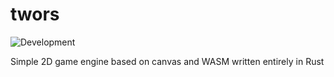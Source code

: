 # twors

![Development](https://img.shields.io/badge/maintenance%20status-actively%20developed-brightgreen)

Simple 2D game engine based on canvas and WASM written entirely in Rust
